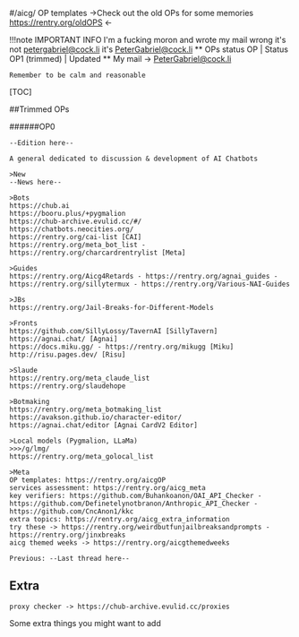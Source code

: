 #/aicg/ OP templates
->Check out the old OPs for some memories https://rentry.org/oldOPS <-

!!!note IMPORTANT INFO
	I'm a fucking moron and wrote my mail wrong it's not petergabriel@cock.li it's PeterGabriel@cock.li
    **
	OPs status
	OP | Status
	OP1 (trimmed)    | Updated
	**
	My mail -> PeterGabriel@cock.li

	Remember to be calm and reasonable
[TOC]

##Trimmed OPs

######OP0
```
--Edition here--

A general dedicated to discussion & development of AI Chatbots

>New
--News here--

>Bots
https://chub.ai
https://booru.plus/+pygmalion
https://chub-archive.evulid.cc/#/
https://chatbots.neocities.org/
https://rentry.org/cai-list [CAI]
https://rentry.org/meta_bot_list - https://rentry.org/charcardrentrylist [Meta]

>Guides
https://rentry.org/Aicg4Retards - https://rentry.org/agnai_guides - https://rentry.org/sillytermux - https://rentry.org/Various-NAI-Guides

>JBs
https://rentry.org/Jail-Breaks-for-Different-Models

>Fronts
https://github.com/SillyLossy/TavernAI [SillyTavern]
https://agnai.chat/ [Agnai]
https://docs.miku.gg/ - https://rentry.org/mikugg [Miku]
http://risu.pages.dev/ [Risu]

>Slaude
https://rentry.org/meta_claude_list
https://rentry.org/slaudehope

>Botmaking
https://rentry.org/meta_botmaking_list
https://avakson.github.io/character-editor/
https://agnai.chat/editor [Agnai CardV2 Editor]

>Local models (Pygmalion, LLaMa)
>>>/g/lmg/
https://rentry.org/meta_golocal_list

>Meta
OP templates: https://rentry.org/aicgOP
services assessment: https://rentry.org/aicg_meta
key verifiers: https://github.com/Buhankoanon/OAI_API_Checker - https://github.com/Definetelynotbranon/Anthropic_API_Checker - https://github.com/CncAnon1/kkc
extra topics: https://rentry.org/aicg_extra_information 
try these -> https://rentry.org/weirdbutfunjailbreaksandprompts - https://rentry.org/jinxbreaks
aicg themed weeks -> https://rentry.org/aicgthemedweeks

Previous: --Last thread here--
```

## Extra
```
proxy checker -> https://chub-archive.evulid.cc/proxies
```
Some extra things you might want to add